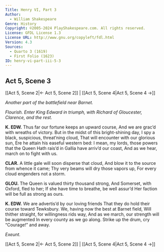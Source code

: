 ```yaml
---
Title: Henry VI, Part 3
Author: 
  - William Shakespeare
Genre: History
Copyright: ©2005-2024 PlayShakespeare.com. All rights reserved.
License: GFDL License 1.3
License URL: http://www.gnu.org/copyleft/fdl.html
Version: 4.3
Sources:
  - Quarto 3 (1619)
  - First Folio (1623)
ID: henry-vi-part-iii-5-3
---
```


## Act 5, Scene 3
[[Act 5, Scene 2|← Act 5, Scene 2]] | [[Act 5, Scene 4|Act 5, Scene 4 →]]

*Another part of the battlefield near Barnet.*

*Flourish. Enter King Edward in triumph, with Richard of Gloucester, Clarence, and the rest.*

**K. EDW.**
Thus far our fortune keeps an upward course,
And we are grac’d with wreaths of victory.
But in the midst of this bright-shining day,
I spy a black, suspicious, threat’ning cloud,
That will encounter with our glorious sun,
Ere he attain his easeful western bed:
I mean, my lords, those powers that the Queen
Hath rais’d in Gallia have arriv’d our coast,
And as we hear, march on to fight with us.

**CLAR.**
A little gale will soon disperse that cloud,
And blow it to the source from whence it came;
Thy very beams will dry those vapors up,
For every cloud engenders not a storm.

**GLOU.**
The Queen is valued thirty thousand strong,
And Somerset, with Oxford, fled to her;
If she have time to breathe, be well assur’d
Her faction will be full as strong as ours.

**K. EDW.**
We are advertis’d by our loving friends
That they do hold their course toward Tewksbury.
We, having now the best at Barnet field,
Will thither straight, for willingness rids way,
And as we march, our strength will be augmented
In every county as we go along.
Strike up the drum, cry “Courage!” and away.

*Exeunt.*

[[Act 5, Scene 2|← Act 5, Scene 2]] | [[Act 5, Scene 4|Act 5, Scene 4 →]]